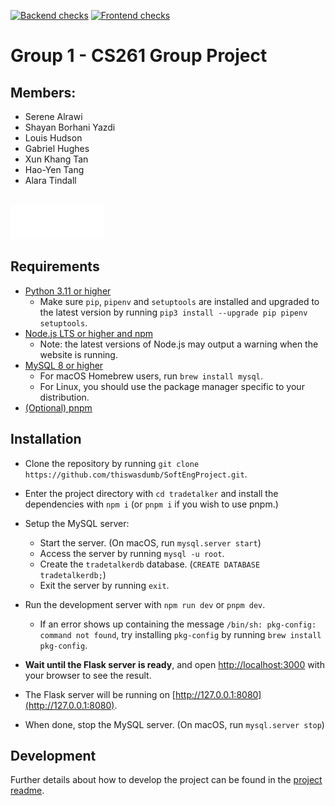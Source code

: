 [![Backend checks](https://github.com/thiswasdumb/SoftEngProject/actions/workflows/backend.yaml/badge.svg)](https://github.com/thiswasdumb/SoftEngProject/actions/workflows/backend.yaml) [![Frontend checks](https://github.com/thiswasdumb/SoftEngProject/actions/workflows/frontend.yaml/badge.svg)](https://github.com/thiswasdumb/SoftEngProject/actions/workflows/frontend.yaml)

# Group 1 - CS261 Group Project

## Members:
- Serene Alrawi
- Shayan Borhani Yazdi
- Louis Hudson
- Gabriel Hughes
- Xun Khang Tan
- Hao-Yen Tang
- Alara Tindall

<br>
<img src="/tradetalker/public/images/logo.png" alt="TradeTalk" width="150"/>

## Requirements
- [Python 3.11 or higher](https://www.python.org/downloads/)
    - Make sure `pip`, `pipenv` and `setuptools` are installed and upgraded to the latest version by running `pip3 install --upgrade pip pipenv setuptools`.
- [Node.js LTS or higher and npm](https://docs.npmjs.com/downloading-and-installing-node-js-and-npm)
    - Note: the latest versions of Node.js may output a warning when the website is running.
- [MySQL 8 or higher](https://dev.mysql.com/downloads/mysql/])
    - For macOS Homebrew users, run `brew install mysql`.
    - For Linux, you should use the package manager specific to your distribution.
- [(Optional) pnpm](https://pnpm.io/installation)

## Installation
- Clone the repository by running `git clone https://github.com/thiswasdumb/SoftEngProject.git`.
- Enter the project directory with `cd tradetalker` and install the dependencies with `npm i` (or `pnpm i` if you wish to use pnpm.)
- Setup the MySQL server:
    - Start the server. (On macOS, run `mysql.server start`)
    - Access the server by running `mysql -u root`.
    - Create the `tradetalkerdb` database. (`CREATE DATABASE tradetalkerdb;`)
    - Exit the server by running `exit`.

- Run the development server with `npm run dev` or `pnpm dev`.
    - If an error shows up containing the message `/bin/sh: pkg-config: command not found`, try installing `pkg-config` by running `brew install pkg-config`.
- **Wait until the Flask server is ready**, and open [http://localhost:3000](http://localhost:3000) with your browser to see the result.
- The Flask server will be running on [http://127.0.0.1:8080](http://127.0.0.1:8080).
- When done, stop the MySQL server. (On macOS, run `mysql.server stop`)

## Development
Further details about how to develop the project can be found in the [project readme](https://github.com/thiswasdumb/SoftEngProject/blob/main/tradetalker/README.md).
